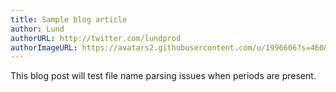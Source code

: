 ```yaml
---
title: Sample blog article
author: Lund
authorURL: http://twitter.com/lundprod
authorImageURL: https://avatars2.githubusercontent.com/u/1996606?s=460&v=4
---
```


This blog post will test file name parsing issues when periods are present.
